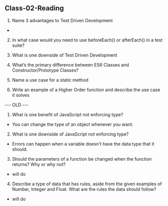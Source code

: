 ## Class-02-Reading

1. Name 3 advantages to Test Driven Development

- 


2. In what case would you need to use beforeEach() or afterEach() in a test suite?


3. What is one downside of Test Driven Development


4. What’s the primary difference between ES6 Classes and Constructor/Prototype Classes?


5. Name a use case for a static method


6. Write an example of a Higher Order function and describe the use case it solves









--- OLD ---

1. What is one benefit of JavaScript not enforcing type?

* You can change the type of an object whenever you want. 

2. What is one downside of JavaScript not enforcing type?

* Errors can happen when a variable doesn't have the data type that it should.

3. Should the parameters of a function be changed when the function returns? Why or why not?

* will do

4. Describe a type of data that has rules, aside from the given examples of Number, Integer and Float. What are the rules the data should follow?

* will do 

